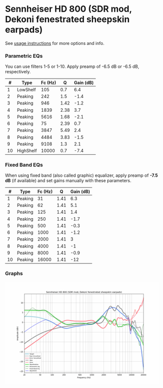 # Sennheiser HD 800 (SDR mod, Dekoni fenestrated sheepskin earpads)
See [usage instructions](https://github.com/jaakkopasanen/AutoEq#usage) for more options and info.

### Parametric EQs
You can use filters 1-5 or 1-10. Apply preamp of -6.5 dB or -6.5 dB, respectively.

|   # | Type      |   Fc (Hz) |    Q |   Gain (dB) |
|-----|-----------|-----------|------|-------------|
|   1 | LowShelf  |       105 | 0.7  |         6.4 |
|   2 | Peaking   |       242 | 1.5  |        -1.4 |
|   3 | Peaking   |       946 | 1.42 |        -1.2 |
|   4 | Peaking   |      1839 | 2.38 |         3.7 |
|   5 | Peaking   |      5616 | 1.68 |        -2.1 |
|   6 | Peaking   |        75 | 2.39 |         0.7 |
|   7 | Peaking   |      3847 | 5.49 |         2.4 |
|   8 | Peaking   |      4484 | 3.83 |        -1.5 |
|   9 | Peaking   |      9108 | 1.3  |         2.1 |
|  10 | HighShelf |     10000 | 0.7  |        -7.4 |

### Fixed Band EQs
When using fixed band (also called graphic) equalizer, apply preamp of **-7.5 dB** (if available) and set gains manually with these parameters.

|   # | Type    |   Fc (Hz) |    Q |   Gain (dB) |
|-----|---------|-----------|------|-------------|
|   1 | Peaking |        31 | 1.41 |         6.3 |
|   2 | Peaking |        62 | 1.41 |         5.1 |
|   3 | Peaking |       125 | 1.41 |         1.4 |
|   4 | Peaking |       250 | 1.41 |        -1.7 |
|   5 | Peaking |       500 | 1.41 |        -0.3 |
|   6 | Peaking |      1000 | 1.41 |        -1.2 |
|   7 | Peaking |      2000 | 1.41 |         3   |
|   8 | Peaking |      4000 | 1.41 |        -1   |
|   9 | Peaking |      8000 | 1.41 |        -0.9 |
|  10 | Peaking |     16000 | 1.41 |       -12   |

### Graphs
![](./Sennheiser%20HD%20800%20(SDR%20mod,%20Dekoni%20fenestrated%20sheepskin%20earpads).png)
